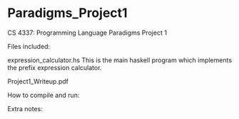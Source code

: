 # Paradigms_Project1
CS 4337: Programming Language Paradigms Project 1

Files included:

expression_calculator.hs
This is the main haskell program which implements the prefix expression calculator.

Project1_Writeup.pdf


How to compile and run:


Extra notes:
